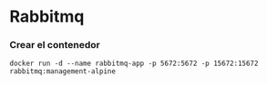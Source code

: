 # Rabbitmq

### Crear el contenedor

```
docker run -d --name rabbitmq-app -p 5672:5672 -p 15672:15672 rabbitmq:management-alpine

```
